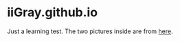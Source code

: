 # iiGray.github.io

Just a learning test. The two pictures inside are from [here](https://blog.csdn.net/weixin_47138646/article/details/121321278?spm=1001.2014.3001.5506).
